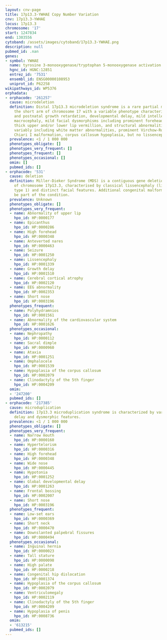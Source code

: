 ```yaml
---
layout: cnv-page
title: 17p13.3-YWHAE Copy Number Variation
cnv: 17p13.3-YWHAE
locus: 17p13.3
chromosome: '17'
start: 1247834
end: 1303556
cytoband: /assets/images/cytoband/17p13.3-YWHAE.png
description: null
pubmed_id: .nan
genes:
- symbol: YWHAE
  name: tyrosine 3-monooxygenase/tryptophan 5-monooxygenase activation protein epsilon
  hgnc_id: HGNC:12851
  entrez_id: '7531'
  ensembl_id: ENSG00000108953
  uniprot_id: P62258
wikipathways_id: WP5376
orphadata:
- orphacode: '261257'
  cause: microdeletion
  definition: Distal 17p13.3 microdeletion syndrome is a rare partial monosomy of
    the short arm of chromosome 17 with a variable phenotype characterized by prenatal
    and postnatal growth retardation, developmental delay, mild intellectual disability,
    macrocephaly, mild facial dysmorphisms including prominent forehead, hypertelorism,
    thick upper and/or lower lip vermillion, and structural abnormalities of the brain
    variably including white matter abnormalities, prominent Virchow-Robin spaces,
    Chiari I malformation, corpus callosum hypoplasia, but no lissencephaly.
  prevalence: <1 / 1 000 000
  phenotypes_obligate: []
  phenotypes_very_frequent: []
  phenotypes_frequent: []
  phenotypes_occasional: []
  omim: []
  pubmed_ids: []
- orphacode: '531'
  cause: deletion
  definition: Miller-Dieker Syndrome (MDS) is a contiguous gene deletion syndrome
    of chromosome 17p13.3, characterised by classical lissencephaly (lissencephaly
    type 1) and distinct facial features. Additional congenital malformations can
    be part of the condition.
  prevalence: Unknown
  phenotypes_obligate: []
  phenotypes_very_frequent:
  - name: Abnormality of upper lip
    hpo_id: HP:0000177
  - name: Epicanthus
    hpo_id: HP:0000286
  - name: High forehead
    hpo_id: HP:0000348
  - name: Anteverted nares
    hpo_id: HP:0000463
  - name: Seizure
    hpo_id: HP:0001250
  - name: Lissencephaly
    hpo_id: HP:0001339
  - name: Growth delay
    hpo_id: HP:0001510
  - name: Cerebral cortical atrophy
    hpo_id: HP:0002120
  - name: EEG abnormality
    hpo_id: HP:0002353
  - name: Short nose
    hpo_id: HP:0003196
  phenotypes_frequent:
  - name: Polyhydramnios
    hpo_id: HP:0001561
  - name: Abnormality of the cardiovascular system
    hpo_id: HP:0001626
  phenotypes_occasional:
  - name: Nephropathy
    hpo_id: HP:0000112
  - name: Sacral dimple
    hpo_id: HP:0000960
  - name: Ataxia
    hpo_id: HP:0001251
  - name: Omphalocele
    hpo_id: HP:0001539
  - name: Hypoplasia of the corpus callosum
    hpo_id: HP:0002079
  - name: Clinodactyly of the 5th finger
    hpo_id: HP:0004209
  omim:
  - '247200'
  pubmed_ids: []
- orphacode: '217385'
  cause: microduplication
  definition: 17p13.3 microduplication syndrome is characterized by variable psychomotor
    delay and dysmorphic features.
  prevalence: <1 / 1 000 000
  phenotypes_obligate: []
  phenotypes_very_frequent:
  - name: Narrow mouth
    hpo_id: HP:0000160
  - name: Hypertelorism
    hpo_id: HP:0000316
  - name: High forehead
    hpo_id: HP:0000348
  - name: Wide nose
    hpo_id: HP:0000445
  - name: Hypotonia
    hpo_id: HP:0001252
  - name: Global developmental delay
    hpo_id: HP:0001263
  - name: Frontal bossing
    hpo_id: HP:0002007
  - name: Short nose
    hpo_id: HP:0003196
  phenotypes_frequent:
  - name: Low-set ears
    hpo_id: HP:0000369
  - name: Short neck
    hpo_id: HP:0000470
  - name: Downslanted palpebral fissures
    hpo_id: HP:0000494
  phenotypes_occasional:
  - name: Inguinal hernia
    hpo_id: HP:0000023
  - name: Tall stature
    hpo_id: HP:0000098
  - name: High palate
    hpo_id: HP:0000218
  - name: Congenital hip dislocation
    hpo_id: HP:0001374
  - name: Hypoplasia of the corpus callosum
    hpo_id: HP:0002079
  - name: Ventriculomegaly
    hpo_id: HP:0002119
  - name: Clinodactyly of the 5th finger
    hpo_id: HP:0004209
  - name: Hypoplasia of penis
    hpo_id: HP:0008736
  omim:
  - '613215'
  pubmed_ids: []
---
```

